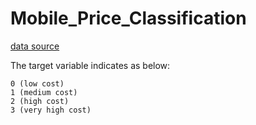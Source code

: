 # Mobile_Price_Classification
[data source](https://www.kaggle.com/iabhishekofficial/mobile-price-classification)

The target variable indicates as below:

    0 (low cost)
    1 (medium cost)
    2 (high cost)
    3 (very high cost)
